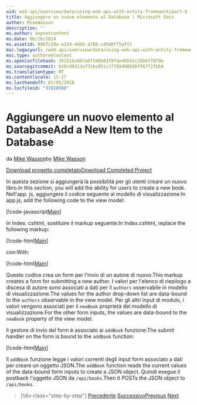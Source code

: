 ```yaml
---
uid: web-api/overview/data/using-web-api-with-entity-framework/part-9
title: Aggiungere un nuovo elemento al Database | Microsoft Docs
author: MikeWasson
description: ''
ms.author: aspnetcontent
ms.date: 06/16/2014
ms.assetid: 0967c29e-e124-4db0-a788-c45d0ff5aff2
msc.legacyurl: /web-api/overview/data/using-web-api-with-entity-framework/part-9
msc.type: authoredcontent
ms.openlocfilehash: 36251ba907a6f580b63f0fded0591c26b6ff879e
ms.sourcegitcommit: b28cd0313af316c051c2ff8549865bff67f2fbb4
ms.translationtype: MT
ms.contentlocale: it-IT
ms.lasthandoff: 07/05/2018
ms.locfileid: "37818508"
---
```

<a name="add-a-new-item-to-the-database"></a><span data-ttu-id="0de6f-102">Aggiungere un nuovo elemento al Database</span><span class="sxs-lookup"><span data-stu-id="0de6f-102">Add a New Item to the Database</span></span>
====================
<span data-ttu-id="0de6f-103">da [Mike Wasson](https://github.com/MikeWasson)</span><span class="sxs-lookup"><span data-stu-id="0de6f-103">by [Mike Wasson](https://github.com/MikeWasson)</span></span>

[<span data-ttu-id="0de6f-104">Download progetto completato</span><span class="sxs-lookup"><span data-stu-id="0de6f-104">Download Completed Project</span></span>](https://github.com/MikeWasson/BookService)

<span data-ttu-id="0de6f-105">In questa sezione si aggiungerà la possibilità per gli utenti creare un nuovo libro.</span><span class="sxs-lookup"><span data-stu-id="0de6f-105">In this section, you will add the ability for users to create a new book.</span></span> <span data-ttu-id="0de6f-106">Nell'app. js, aggiungere il codice seguente al modello di visualizzazione:</span><span class="sxs-lookup"><span data-stu-id="0de6f-106">In app.js, add the following code to the view model:</span></span>

[!code-javascript[Main](part-9/samples/sample1.js)]

<span data-ttu-id="0de6f-107">In Index. cshtml, sostituire il markup seguente:</span><span class="sxs-lookup"><span data-stu-id="0de6f-107">In Index.cshtml, replace the following markup:</span></span>

[!code-html[Main](part-9/samples/sample2.html)]

<span data-ttu-id="0de6f-108">con:</span><span class="sxs-lookup"><span data-stu-id="0de6f-108">With:</span></span>

[!code-html[Main](part-9/samples/sample3.html)]

<span data-ttu-id="0de6f-109">Questo codice crea un form per l'invio di un autore di nuovo.</span><span class="sxs-lookup"><span data-stu-id="0de6f-109">This markup creates a form for submitting a new author.</span></span> <span data-ttu-id="0de6f-110">I valori per l'elenco di riepilogo a discesa di autore sono associati a dati per il `authors` osservabile in modello di visualizzazione.</span><span class="sxs-lookup"><span data-stu-id="0de6f-110">The values for the author drop-down list are data-bound to the `authors` observable in the view model.</span></span> <span data-ttu-id="0de6f-111">Per gli altri input di modulo, i valori vengono associati per il `newBook` proprietà del modello di visualizzazione.</span><span class="sxs-lookup"><span data-stu-id="0de6f-111">For the other form inputs, the values are data-bound to the `newBook` property of the view model.</span></span>

<span data-ttu-id="0de6f-112">Il gestore di invio del form è associato ai `addBook` funzione:</span><span class="sxs-lookup"><span data-stu-id="0de6f-112">The submit handler on the form is bound to the `addBook` function:</span></span>

[!code-html[Main](part-9/samples/sample4.html)]

<span data-ttu-id="0de6f-113">Il `addBook` funzione legge i valori correnti degli input form associato a dati per creare un oggetto JSON.</span><span class="sxs-lookup"><span data-stu-id="0de6f-113">The `addBook` function reads the current values of the data-bound form inputs to create a JSON object.</span></span> <span data-ttu-id="0de6f-114">Quindi esegue il postback l'oggetto JSON da `/api/books`.</span><span class="sxs-lookup"><span data-stu-id="0de6f-114">Then it POSTs the JSON object to `/api/books`.</span></span>

> [!div class="step-by-step"]
> <span data-ttu-id="0de6f-115">[Precedente](part-8.md)
> [Successivo](part-10.md)</span><span class="sxs-lookup"><span data-stu-id="0de6f-115">[Previous](part-8.md)
[Next](part-10.md)</span></span>

